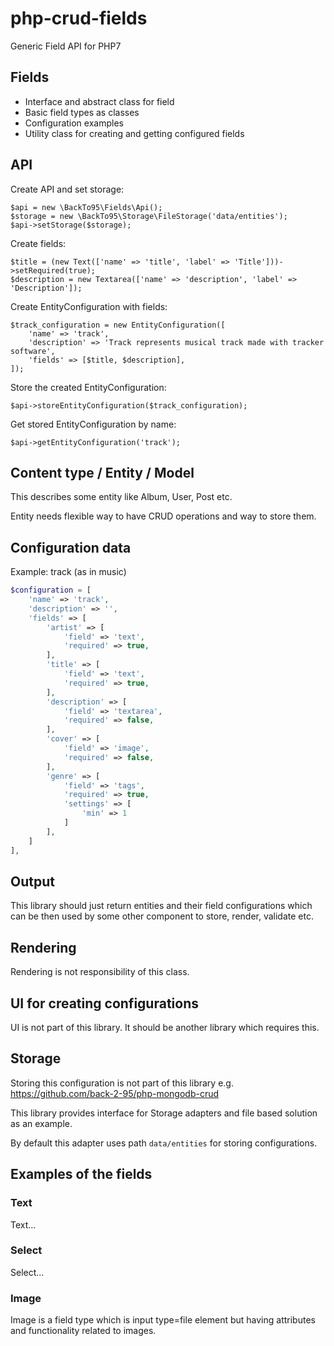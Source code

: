 # php-crud-fields
Generic Field API for PHP7

## Fields

- Interface and abstract class for field
- Basic field types as classes
- Configuration examples
- Utility class for creating and getting configured fields

## API

Create API and set storage:
```
$api = new \BackTo95\Fields\Api();
$storage = new \BackTo95\Storage\FileStorage('data/entities');
$api->setStorage($storage);
```
Create fields:
```
$title = (new Text(['name' => 'title', 'label' => 'Title']))->setRequired(true);
$description = new Textarea(['name' => 'description', 'label' => 'Description']);
```
Create EntityConfiguration with fields:
```
$track_configuration = new EntityConfiguration([
    'name' => 'track',
    'description' => 'Track represents musical track made with tracker software',
    'fields' => [$title, $description],
]);
```
Store the created EntityConfiguration:
```
$api->storeEntityConfiguration($track_configuration);
```
Get stored EntityConfiguration by name:
```
$api->getEntityConfiguration('track');
```

## Content type / Entity / Model

This describes some entity like Album, User, Post etc.

Entity needs flexible way to have CRUD operations and way to store them.

## Configuration data

Example: track (as in music)

````PHP
$configuration = [
    'name' => 'track',
    'description' => '',
    'fields' => [
        'artist' => [
            'field' => 'text',
            'required' => true,
        ],
        'title' => [
            'field' => 'text',
            'required' => true,
        ],
        'description' => [
            'field' => 'textarea',
            'required' => false,
        ],
        'cover' => [
            'field' => 'image',
            'required' => false,
        ],
        'genre' => [
            'field' => 'tags',
            'required' => true,
            'settings' => [
                'min' => 1
            ]
        ],
    ]
],
````

## Output

This library should just return entities and their field configurations which can be then used by some other component to store, render, validate etc.


## Rendering ##

Rendering is not responsibility of this class.

## UI for creating configurations ##

UI is not part of this library. It should be another library which requires this.

## Storage ##

Storing this configuration is not part of this library e.g. https://github.com/back-2-95/php-mongodb-crud

This library provides interface for Storage adapters and file based solution as an example.

By default this adapter uses path `data/entities` for storing configurations.

## Examples of the fields ##

### Text ###

Text...

### Select ###

Select...

### Image

Image is a field type which is input type=file element but having attributes and functionality related to images.